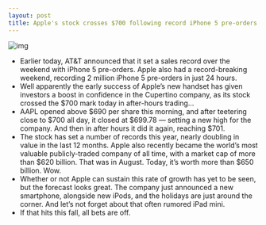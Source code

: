 ```yaml
---
layout: post
title: Apple's stock crosses $700 following record iPhone 5 pre-orders
---
```

![img](http://media.idownloadblog.com/wp-content/uploads/2012/09/apple-stock-700.jpg)
* Earlier today, AT&T announced that it set a sales record over the weekend with iPhone 5 pre-orders. Apple also had a record-breaking weekend, recording 2 million iPhone 5 pre-orders in just 24 hours.
* Well apparently the early success of Apple’s new handset has given investors a boost in confidence in the Cupertino company, as its stock crossed the $700 mark today in after-hours trading…
* AAPL opened above $690 per share this morning, and after teetering close to $700 all day, it closed at $699.78 — setting a new high for the company. And then in after hours it did it again, reaching $701.
* The stock has set a number of records this year, nearly doubling in value in the last 12 months. Apple also recently became the world’s most valuable publicly-traded company of all time, with a market cap of more than $620 billion. That was in August. Today, it’s worth more than $650 billion. Wow.
* Whether or not Apple can sustain this rate of growth has yet to be seen, but the forecast looks great. The company just announced a new smartphone, alongside new iPods, and the holidays are just around the corner. And let’s not forget about that often rumored iPad mini.
* If that hits this fall, all bets are off.

